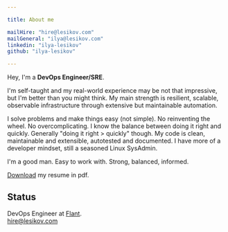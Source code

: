 ```yaml
---

title: About me

mailHire: "hire@lesikov.com"
mailGeneral: "ilya@lesikov.com"
linkedin: "ilya-lesikov"
github: "ilya-lesikov"

---
```


Hey, I'm a **DevOps Engineer/SRE**.

I'm self-taught and my real-world experience may be not that impressive, but I'm better than you might think. My main strength is resilient, scalable, observable infrastructure through extensive but maintainable automation.

I solve problems and make things easy (not simple). No reinventing the wheel. No overcomplicating. I know the balance between doing it right and quickly. Generally "doing it right > quickly" though. My code is clean, maintainable and extensible, autotested and documented. I have more of a developer mindset, still a seasoned Linux SysAdmin.

I'm a good man. Easy to work with. Strong, balanced, informed.

[Download](https://github.com/ilya-lesikov/resume/raw/master/resume-DevOps-Ilya-Lesikov.pdf) my resume in pdf.

## Status

DevOps Engineer at [Flant](https://github.com/flant). \
[hire@lesikov.com](mailto:hire@lesikov.com)
